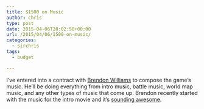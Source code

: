 ```yaml
---
title: $1500 on Music
author: chris
type: post
date: 2015-04-06T20:02:58+00:00
url: /2015/04/06/1500-on-music/
categories:
  - sirchris
tags:
  - budget

---
```

I&#8217;ve entered into a contract with [Brendon Williams][1] to compose the game&#8217;s music. He&#8217;ll be doing everything from intro music, battle music, world map music, and any other types of music that come up. Brendon recently started with the music for the intro movie and it&#8217;s [sounding awesome][2].

 [1]: http://www.brendonwilliams.com
 [2]: https://www.youtube.com/watch?v=oChbnCv1H1k